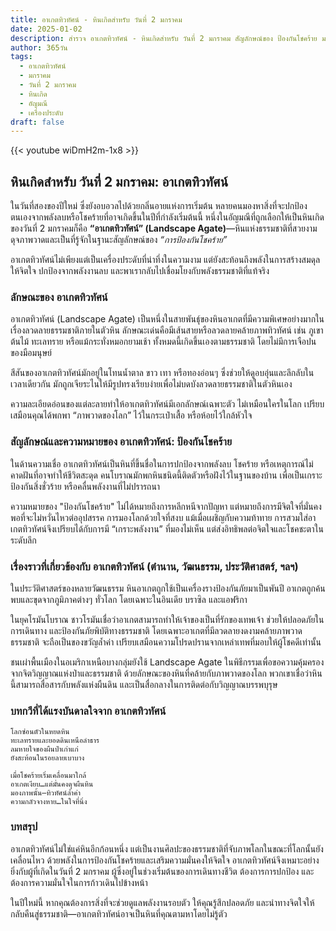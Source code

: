 ```yaml
---
title: อาเกตทิวทัศน์ - หินเกิดสำหรับ วันที่ 2 มกราคม
date: 2025-01-02
description: สำรวจ อาเกตทิวทัศน์ - หินเกิดสำหรับ วันที่ 2 มกราคม สัญลักษณ์ของ ป้องกันโชคร้าย มาเรียนรู้ความหมายลึกซึ้งของหินพิเศษนี้
author: 365วัน
tags:
  - อาเกตทิวทัศน์
  - มกราคม
  - วันที่ 2 มกราคม
  - หินเกิด
  - อัญมณี
  - เครื่องประดับ
draft: false
---
```


{{< youtube wiDmH2m-1x8 >}}

## หินเกิดสำหรับ วันที่ 2 มกราคม: อาเกตทิวทัศน์

ในวันที่สองของปีใหม่ ซึ่งยังอบอวลไปด้วยกลิ่นอายแห่งการเริ่มต้น หลายคนมองหาสิ่งที่จะปกป้องตนเองจากพลังลบหรือโชคร้ายที่อาจเกิดขึ้นในปีที่กำลังเริ่มต้นนี้ หนึ่งในอัญมณีที่ถูกเลือกให้เป็นหินเกิดของวันที่ 2 มกราคมก็คือ **“อาเกตทิวทัศน์” (Landscape Agate)**—หินแห่งธรรมชาติที่สวยงามดุจภาพวาดและเป็นที่รู้จักในฐานะสัญลักษณ์ของ _“การป้องกันโชคร้าย”_

อาเกตทิวทัศน์ไม่เพียงแต่เป็นเครื่องประดับที่น่าทึ่งในความงาม แต่ยังสะท้อนถึงพลังในการสร้างสมดุลให้จิตใจ ปกป้องจากพลังงานลบ และพาเรากลับไปเชื่อมโยงกับพลังธรรมชาติที่แท้จริง

### ลักษณะของ อาเกตทิวทัศน์

อาเกตทิวทัศน์ (Landscape Agate) เป็นหนึ่งในสายพันธุ์ของหินอาเกตที่มีความพิเศษอย่างมากในเรื่องลวดลายธรรมชาติภายในตัวหิน ลักษณะเด่นคือมีเส้นสายหรือลวดลายคล้ายภาพทิวทัศน์ เช่น ภูเขา ต้นไม้ ทะเลทราย หรือแม้กระทั่งหมอกยามเช้า ทั้งหมดนี้เกิดขึ้นเองตามธรรมชาติ โดยไม่มีการเจือปนของมือมนุษย์

สีสันของอาเกตทิวทัศน์มักอยู่ในโทนน้ำตาล ขาว เทา หรือทองอ่อนๆ ซึ่งช่วยให้ดูอบอุ่นและลึกลับในเวลาเดียวกัน มักถูกเจียระไนให้มีรูปทรงเรียบง่ายเพื่อไม่บดบังลวดลายธรรมชาติในตัวหินเอง

ความละเอียดอ่อนของแต่ละลายทำให้อาเกตทิวทัศน์มีเอกลักษณ์เฉพาะตัว ไม่เหมือนใครในโลก เปรียบเสมือนคุณได้พกพา “ภาพวาดของโลก” ไว้ในกระเป๋าเสื้อ หรือห้อยไว้ใกล้หัวใจ

### สัญลักษณ์และความหมายของ อาเกตทิวทัศน์: ป้องกันโชคร้าย

ในด้านความเชื่อ อาเกตทิวทัศน์เป็นหินที่ขึ้นชื่อในการปกป้องจากพลังลบ โชคร้าย หรือเหตุการณ์ไม่คาดฝันที่อาจทำให้ชีวิตสะดุด คนโบราณมักพกหินชนิดนี้ติดตัวหรือฝังไว้ในฐานของบ้าน เพื่อเป็นเกราะป้องกันสิ่งชั่วร้าย หรือคลื่นพลังงานที่ไม่ปรารถนา

ความหมายของ "ป้องกันโชคร้าย" ไม่ได้หมายถึงการหลีกหนีจากปัญหา แต่หมายถึงการมีจิตใจที่มั่นคงพอที่จะไม่หวั่นไหวต่ออุปสรรค การมองโลกด้วยใจที่สงบ แม้เมื่อเผชิญกับความท้าทาย การสวมใส่อาเกตทิวทัศน์จึงเปรียบได้กับการมี “เกราะพลังงาน” ที่มองไม่เห็น แต่ส่งอิทธิพลต่อจิตใจและโชคชะตาในระดับลึก

### เรื่องราวที่เกี่ยวข้องกับ อาเกตทิวทัศน์ (ตำนาน, วัฒนธรรม, ประวัติศาสตร์, ฯลฯ)

ในประวัติศาสตร์ของหลายวัฒนธรรม หินอาเกตถูกใช้เป็นเครื่องรางป้องกันภัยมาเป็นพันปี อาเกตถูกค้นพบและขุดจากภูมิภาคต่างๆ ทั่วโลก โดยเฉพาะในอินเดีย บราซิล และแอฟริกา

ในยุคโรมันโบราณ ชาวโรมันเชื่อว่าอาเกตสามารถทำให้เจ้าของเป็นที่รักของเทพเจ้า ช่วยให้ปลอดภัยในการเดินทาง และป้องกันภัยพิบัติทางธรรมชาติ โดยเฉพาะอาเกตที่มีลวดลายงดงามคล้ายภาพวาดธรรมชาติ จะถือเป็นของขวัญล้ำค่า เปรียบเสมือนความโปรดปรานจากเหล่าเทพที่มอบให้ผู้โชคดีเท่านั้น

ชนเผ่าพื้นเมืองในอเมริกาเหนือบางกลุ่มยังใช้ Landscape Agate ในพิธีกรรมเพื่อขอความคุ้มครองจากจิตวิญญาณแห่งป่าและธรรมชาติ ด้วยลักษณะของหินที่คล้ายกับภาพวาดของโลก พวกเขาเชื่อว่าหินนี้สามารถสื่อสารกับพลังแห่งผืนดิน และเป็นสื่อกลางในการติดต่อกับวิญญาณบรรพบุรุษ

### บทกวีที่ได้แรงบันดาลใจจาก อาเกตทิวทัศน์

```
โลกซ่อนตัวในหยดหิน  
ทะเลทรายและยอดดินเหนือลำธาร  
ลมหายใจของผืนป่าเก่าแก่  
ยังสะท้อนในรอยลายเบาบาง

เมื่อโชคร้ายเริ่มเคลื่อนมาใกล้  
อาเกตเงียบ…แต่มั่นคงดุจผืนหิน  
มองภาพนั้น—ทิวทัศน์ล้ำค่า  
ความกลัวจางหาย…ในใจที่นิ่ง
```

### บทสรุป

อาเกตทิวทัศน์ไม่ใช่แค่หินอีกก้อนหนึ่ง แต่เป็นงานศิลปะของธรรมชาติที่จับภาพโลกในขณะที่โลกนั้นยังเคลื่อนไหว ด้วยพลังในการป้องกันโชคร้ายและเสริมความมั่นคงให้จิตใจ อาเกตทิวทัศน์จึงเหมาะอย่างยิ่งกับผู้ที่เกิดในวันที่ 2 มกราคม ผู้ซึ่งอยู่ในช่วงเริ่มต้นของการเดินทางชีวิต ต้องการการปกป้อง และต้องการความมั่นใจในการก้าวเดินไปข้างหน้า

ในปีใหม่นี้ หากคุณต้องการสิ่งที่จะช่วยดูแลพลังงานรอบตัว ให้คุณรู้สึกปลอดภัย และนำทางจิตใจให้กลับคืนสู่ธรรมชาติ—อาเกตทิวทัศน์อาจเป็นหินที่คุณตามหาโดยไม่รู้ตัว